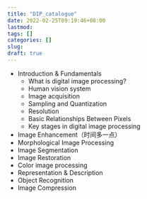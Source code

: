 ```yaml
---
title: "DIP_catalogue"
date: 2022-02-25T09:19:46+08:00
lastmod:
tags: []
categories: []
slug:
draft: true
---
```

- Introduction & Fundamentals
    - What is digital image processing?
    - Human vision system
    - Image acquisition
    - Sampling and Quantization
    - Resolution
    - Basic Relationships Between Pixels
    - Key stages in digital image processing
- Image Enhancement（时间多一点） 
- Morphological Image Processing
- Image Segmentation 
- Image Restoration
- Color image processing
- Representation & Description
- Object Recognition
- Image Compression

